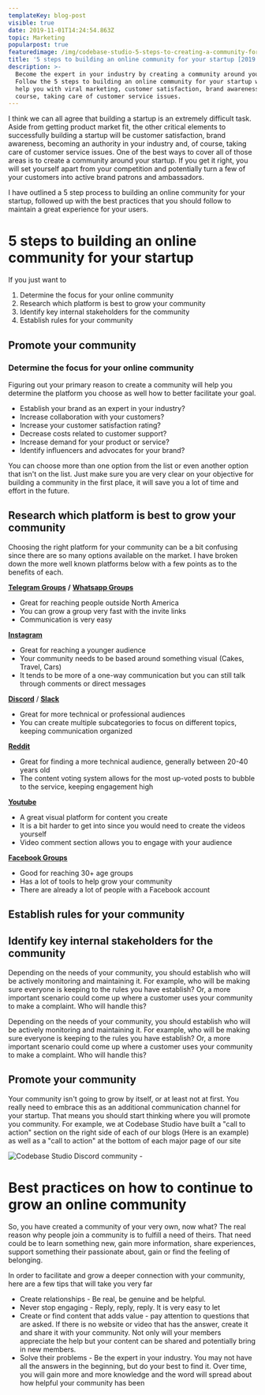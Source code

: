 ```yaml
---
templateKey: blog-post
visible: true
date: 2019-11-01T14:24:54.863Z
topic: Marketing
popularpost: true
featuredimage: /img/codebase-studio-5-steps-to-creating-a-community-for-your-startup.jpg
title: '5 steps to building an online community for your startup [2019 guide]'
description: >-
  Become the expert in your industry by creating a community around your brand.
  Follow the 5 steps to building an online community for your startup which will
  help you with viral marketing, customer satisfaction, brand awareness, of
  course, taking care of customer service issues.
---
```

I think we can all agree that building a startup is an extremely difficult task. Aside from getting product market fit, the other critical elements to successfully building a startup will be customer satisfaction, brand awareness, becoming an authority in your industry and, of course, taking care of customer service issues. One of the best ways to cover all of those areas is to create a community around your startup. If you get it right, you will set yourself apart from your competition and potentially turn a few of your customers into active brand patrons and ambassadors. 

I have outlined a 5 step process to building an online community for your startup, followed up with the best practices that you should follow to maintain a great experience for your users.

# 5 steps to building an online community for your startup

If you just want to 

1. Determine the focus for your online community
2. Research which platform is best to grow your community
3. Identify key internal stakeholders for the community
4. Establish rules for your community

## Promote your community

### Determine the focus for your online community

Figuring out your primary reason to create a community will help you determine the platform you choose as well how to better facilitate your goal.

* Establish your brand as an expert in your industry?
* Increase collaboration with your customers?
* Increase your customer satisfaction rating?
* Decrease costs related to customer support?
* Increase demand for your product or service?
* Identify influencers and advocates for your brand?

You can choose more than one option from the list or even another option that isn't on the list. Just make sure you are very clear on your objective for building a community in the first place, it will save you a lot of time and effort in the future.

## Research which platform is best to grow your community

Choosing the right platform for your community can be a bit confusing since there are so many options available on the market. I have broken down the more well known platforms below with a few points as to the benefits of each.

[**Telegram Groups**](https://telegram.org/faq#q-how-do-i-create-a-group) **/** [**Whatsapp Groups**](https://faq.whatsapp.com/en/android/26000123/?category=5245251)

* Great for reaching people outside North America
* You can grow a group very fast with the invite links
* Communication is very easy

[**Instagram**](https://business.instagram.com/getting-started)

* Great for reaching a younger audience
* Your community needs to be based around something visual (Cakes, Travel, Cars)
* It tends to be more of a one-way communication but you can still talk through comments or direct messages

[**Discord**](https://support.discordapp.com/hc/en-us/articles/204849977-How-do-I-create-a-server-) / [**Slack**](https://slack.com/intl/en-br/help/articles/206845317-create-a-slack-workspace)

* Great for more technical or professional audiences 
* You can create multiple subcategories to focus on different topics, keeping communication organized

[**Reddit**](https://www.reddit.com/subreddits/create)

* Great for finding a more technical audience, generally between 20-40 years old
* The content voting system allows for the most up-voted posts to bubble to the service, keeping engagement high

[**Youtube**](https://support.google.com/youtube/answer/1646861?hl=en)

* A great visual platform for content you create
* It is a bit harder to get into since you would need to create the videos yourself 
* Video comment section allows you to engage with your audience

[**Facebook Groups**](https://www.facebook.com/help/167970719931213)

* Good for reaching 30+ age groups
* Has a lot of tools to help grow your community
* There are already a lot of people with a Facebook account

## Establish rules for your community

## Identify key internal stakeholders for the community

Depending on the needs of your community, you should establish who will be actively monitoring and maintaining it. For example, who will be making sure everyone is keeping to the rules you have establish? Or, a more important scenario could come up where a customer uses your community to make a complaint. Who will handle this?

Depending on the needs of your community, you should establish who will be actively monitoring and maintaining it. For example, who will be making sure everyone is keeping to the rules you have establish? Or, a more important scenario could come up where a customer uses your community to make a complaint. Who will handle this? 

## Promote your community

Your community isn't going to grow by itself, or at least not at first. You really need to embrace this as an additional communication channel for your startup. That means you should start thinking where you will promote you community. For example, we at Codebase Studio have built a "call to action" section on the right side of each of our blogs (Here is an example) as well as a "call to action" at the bottom of each major page of our site 

![Codebase Studio Discord community - ](/img/codebase-discord-community.png)

# Best practices on how to continue to grow an online community

So, you have created a community of your very own, now what? The real reason why people join a community is to fulfill a need of theirs. That need could be to learn something new, gain more information, share experiences, support something their passionate about, gain or find the feeling of belonging. 

In order to facilitate and grow a deeper connection with your community, here are a few tips that will take you very far

* Create relationships - Be real, be genuine and be helpful. 
* Never stop engaging - Reply, reply, reply. It is very easy to let 
* Create or find content that adds value - pay attention to questions that are asked. If there is no website or video that has the answer, create it and share it with your community. Not only will your members appreciate the help but your content can be shared and potentially bring in new members.
* Solve their problems - Be the expert in your industry. You may not have all the answers in the beginning, but do your best to find it. Over time, you will gain more and more knowledge and the word will spread about how helpful your community has been
